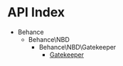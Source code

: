 API Index
=========

* Behance
    * Behance\NBD
        * Behance\NBD\Gatekeeper
            * [Gatekeeper](Behance-NBD-Gatekeeper-Gatekeeper.md)

